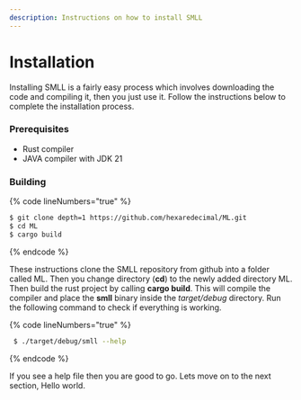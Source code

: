 ```yaml
---
description: Instructions on how to install SMLL
---
```


# Installation

Installing SMLL is a fairly easy process which involves downloading the code and compiling it, then you just use it. Follow the instructions below to complete the installation process.&#x20;

### Prerequisites

* Rust compiler
* JAVA compiler with JDK 21

### Building

{% code lineNumbers="true" %}
```bash
$ git clone depth=1 https://github.com/hexaredecimal/ML.git
$ cd ML
$ cargo build
```
{% endcode %}

These instructions clone the SMLL repository from github into a folder called ML. Then you change directory (**cd**) to the newly added directory ML. Then build the rust project by calling **cargo build**. This will compile the compiler and place the **smll** binary inside the _target/debug_ directory. Run the following command to check if everything is working.&#x20;

{% code lineNumbers="true" %}
```bash
 $ ./target/debug/smll --help
```
{% endcode %}

If you see a help file then you are good to go. Lets move on to the next section, Hello world.&#x20;
